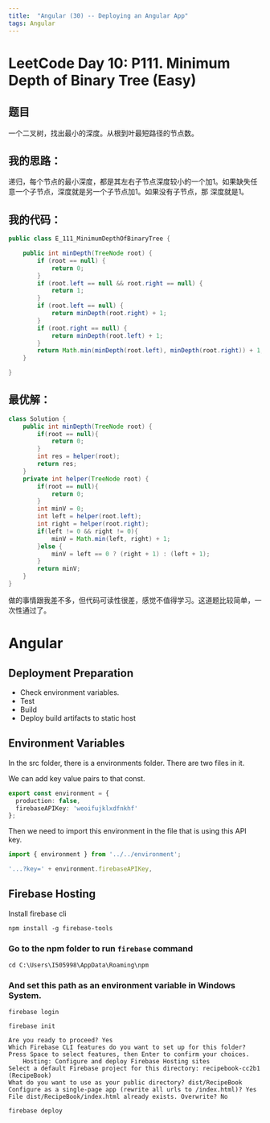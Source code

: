 ```yaml
---
title:  "Angular (30) -- Deploying an Angular App"
tags: Angular
---
```


# LeetCode Day 10: P111. Minimum Depth of Binary Tree (Easy)

## 题目

一个二叉树，找出最小的深度。从根到叶最短路径的节点数。

## 我的思路：

递归，每个节点的最小深度，都是其左右子节点深度较小的一个加1。如果缺失任意一个子节点，深度就是另一个子节点加1。如果没有子节点，那
深度就是1。

## 我的代码：

```java
public class E_111_MinimumDepthOfBinaryTree {

    public int minDepth(TreeNode root) {
        if (root == null) {
            return 0;
        }
        if (root.left == null && root.right == null) {
            return 1;
        }
        if (root.left == null) {
            return minDepth(root.right) + 1;
        }
        if (root.right == null) {
            return minDepth(root.left) + 1;
        }
        return Math.min(minDepth(root.left), minDepth(root.right)) + 1;
    }

}
```

## 最优解：

```java
class Solution {
    public int minDepth(TreeNode root) {
        if(root == null){
            return 0;
        }
        int res = helper(root);
        return res;
    }
    private int helper(TreeNode root) {
        if(root == null){
            return 0;
        }
        int minV = 0;
        int left = helper(root.left);
        int right = helper(root.right);
        if(left != 0 && right != 0){
            minV = Math.min(left, right) + 1;
        }else {
            minV = left == 0 ? (right + 1) : (left + 1);
        }
        return minV;
    }
}
```

做的事情跟我差不多，但代码可读性很差，感觉不值得学习。这道题比较简单，一次性通过了。

# Angular

## Deployment Preparation

* Check environment variables.
* Test
* Build
* Deploy build artifacts to static host

## Environment Variables

In the src folder, there is a environments folder. There are two files in it.

We can add key value pairs to that const.

```typescript
export const environment = {
  production: false,
  firebaseAPIKey: 'weoifujklxdfnkhf'  
};
```

Then we need to import this environment in the file that is using this API key.

```typescript
import { environment } from '../../environment';

'...?key=' + environment.firebaseAPIKey,
```

## Firebase Hosting

Install firebase cli

```
npm install -g firebase-tools
```

### Go to the npm folder to run `firebase` command

```
cd C:\Users\I505998\AppData\Roaming\npm
```

### And set this path as an environment variable in Windows System.

```
firebase login
```

```
firebase init

Are you ready to proceed? Yes
Which Firebase CLI features do you want to set up for this folder? Press Space to select features, then Enter to confirm your choices. 
    Hosting: Configure and deploy Firebase Hosting sites
Select a default Firebase project for this directory: recipebook-cc2b1 (RecipeBook)
What do you want to use as your public directory? dist/RecipeBook
Configure as a single-page app (rewrite all urls to /index.html)? Yes
File dist/RecipeBook/index.html already exists. Overwrite? No
```

```
firebase deploy
```








